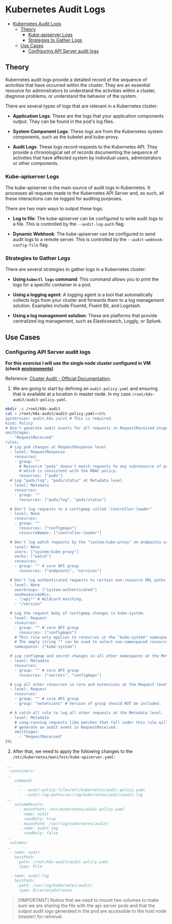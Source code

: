 # Kubernetes Audit Logs

- [Kubernetes Audit Logs](#kubernetes-audit-logs)
  - [Theory](#theory)
    - [Kube-apiserver Logs](#kube-apiserver-logs)
    - [Strategies to Gather Logs](#strategies-to-gather-logs)
  - [Use Cases](#use-cases)
    - [Configuring API Server audit logs](#configuring-api-server-audit-logs)

## Theory

Kubernetes audit logs provide a detailed record of the sequence of activities that have occurred within the cluster. They are an essential resource for administrators to understand the activities within a cluster, diagnose problems, or understand the behavior of the system.

There are several types of logs that are relevant in a Kubernetes cluster:

- **Application Logs**: These are the logs that your application components output. They can be found in the pod's log files.

- **System Component Logs**: These logs are from the Kubernetes system components, such as the kubelet and kube-proxy.

- **Audit Logs**: These logs record requests to the Kubernetes API. They provide a chronological set of records documenting the sequence of activities that have affected system by individual users, administrators or other components.

### Kube-apiserver Logs

The kube-apiserver is the main source of audit logs in Kubernetes. It processes all requests made to the Kubernetes API Server and, as such, all these interactions can be logged for auditing purposes.

There are two main ways to output these logs:

- **Log to file**: The kube-apiserver can be configured to write audit logs to a file. This is controlled by the `--audit-log-path` flag.

- **Dynamic Webhook**: The kube-apiserver can be configured to send audit logs to a remote server. This is controlled by the `--audit-webhook-config-file` flag.

### Strategies to Gather Logs

There are several strategies to gather logs in a Kubernetes cluster:

- **Using `kubectl logs` command**: This command allows you to print the logs for a specific container in a pod.

- **Using a logging agent**: A logging agent is a tool that automatically collects logs from your cluster and forwards them to a log management solution. Examples include Fluentd, Fluent Bit, and Logstash.

- **Using a log management solution**: These are platforms that provide centralized log management, such as Elasticsearch, Loggly, or Splunk.

## Use Cases

### Configuring API Server audit logs

**For this exercise I will use the single node cluster configured in VM (check [environments](../../environment/kubeadm_single_node/README.md))**

Reference: [Cluster Audit - Official Documentation](https://kubernetes.io/docs/tasks/debug/debug-cluster/audit/).

1. We are going to start by defining an `audit-policy.yaml` and ensuring that is available at a location in master node. In my case `/root/k8s-audit/audit-policy.yaml`.

```bash
mkdir -p /root/k8s-audit
cat > /root/k8s-audit/audit-policy.yaml<<EOL
apiVersion: audit.k8s.io/v1 # This is required.
kind: Policy
# Don't generate audit events for all requests in RequestReceived stage.
omitStages:
  - "RequestReceived"
rules:
  # Log pod changes at RequestResponse level
  - level: RequestResponse
    resources:
    - group: ""
      # Resource "pods" doesn't match requests to any subresource of pods,
      # which is consistent with the RBAC policy.
      resources: ["pods"]
  # Log "pods/log", "pods/status" at Metadata level
  - level: Metadata
    resources:
    - group: ""
      resources: ["pods/log", "pods/status"]

  # Don't log requests to a configmap called "controller-leader"
  - level: None
    resources:
    - group: ""
      resources: ["configmaps"]
      resourceNames: ["controller-leader"]

  # Don't log watch requests by the "system:kube-proxy" on endpoints or services
  - level: None
    users: ["system:kube-proxy"]
    verbs: ["watch"]
    resources:
    - group: "" # core API group
      resources: ["endpoints", "services"]

  # Don't log authenticated requests to certain non-resource URL paths.
  - level: None
    userGroups: ["system:authenticated"]
    nonResourceURLs:
    - "/api*" # Wildcard matching.
    - "/version"

  # Log the request body of configmap changes in kube-system.
  - level: Request
    resources:
    - group: "" # core API group
      resources: ["configmaps"]
    # This rule only applies to resources in the "kube-system" namespace.
    # The empty string "" can be used to select non-namespaced resources.
    namespaces: ["kube-system"]

  # Log configmap and secret changes in all other namespaces at the Metadata level.
  - level: Metadata
    resources:
    - group: "" # core API group
      resources: ["secrets", "configmaps"]

  # Log all other resources in core and extensions at the Request level.
  - level: Request
    resources:
    - group: "" # core API group
    - group: "extensions" # Version of group should NOT be included.

  # A catch-all rule to log all other requests at the Metadata level.
  - level: Metadata
    # Long-running requests like watches that fall under this rule will not
    # generate an audit event in RequestReceived.
    omitStages:
      - "RequestReceived"
EOL
```

2. After that, we need to apply the following changes to the `/etc/kubernetes/manifest/kube-apiserver.yaml`:

```yaml
...
  containers:
...
    command:
    ...
      - --audit-policy-file=/etc/kubernetes/audit-policy.yaml
      - --audit-log-path=/var/log/kubernetes/audit/audit.log
...
    volumeMounts:
      - mountPath: /etc/kubernetes/audit-policy.yaml
        name: audit
        readOnly: true
      - mountPath: /var/log/kubernetes/audit/
        name: audit-log
        readOnly: false
...
  volumes:
...
  - name: audit
    hostPath:
      path: /root/k8s-audit/audit-policy.yaml
      type: File

  - name: audit-log
    hostPath:
      path: /var/log/kubernetes/audit/
      type: DirectoryOrCreate
```

> \[!IMPORTANT\]
> Notice that we need to mount two volumes to make sure we are sharing the file with the api-server pods and that the output audit logs generated in the pod are accessible to the host node (master) for retrieval.